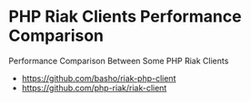# PHP Riak Clients Performance Comparison

Performance Comparison Between Some PHP Riak Clients

* https://github.com/basho/riak-php-client
* https://github.com/php-riak/riak-client

